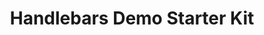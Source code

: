 ---
title: Handlebars Demo Starter Kit
link: https://www.npmjs.com/package/@pattern-lab/starterkit-handlebars-demo
tags:
  - demo-hbs-starter-kits
  - demo-content
  - code
image: /images/hbs-demo-starterkit.png
---